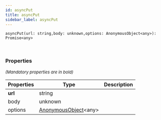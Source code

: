 ```yaml
---
id: asyncPut
title: asyncPut
sidebar_label: asyncPut
---
```


```tsx
asyncPut(url: string,body: unknown,options: AnonymousObject<any>): Promise<any>
```
<br/>



### Properties

<font size="2"><i>(Mandatory properties are in bold)</i></font>

| Properties | Type | Description |
| --------- | ---- | ----------- |
| **url** | string |  |
| body | unknown |  |
| options | [AnonymousObject](/framework-api/interfaces/AnonymousObject.md)<any\> |  |
